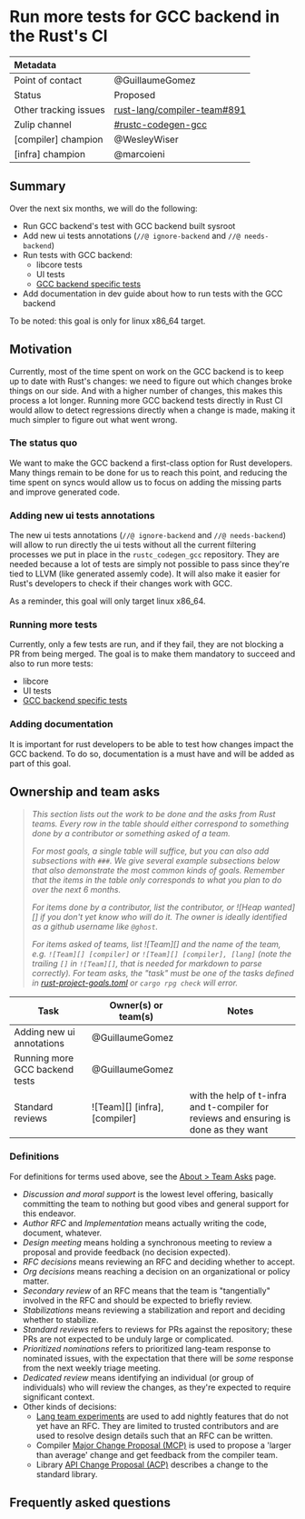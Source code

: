 # Run more tests for GCC backend in the Rust's CI

| Metadata         |                                                |
|:-----------------|------------------------------------------------|
| Point of contact | @GuillaumeGomez                                |
| Status           | Proposed                                       |
| Other tracking issues | [rust-lang/compiler-team#891]             |
| Zulip channel    | [#rustc-codegen-gcc][rustc-codegen-gcc]        |
| [compiler] champion | @WesleyWiser |
| [infra] champion | @marcoieni |

[rustc-codegen-gcc]: https://rust-lang.zulipchat.com/#narrow/channel/386786-rustc-codegen-gcc
[rust-lang/compiler-team#891]: https://github.com/rust-lang/compiler-team/issues/891

## Summary

Over the next six months, we will do the following:

 * Run GCC backend's test with GCC backend built sysroot
 * Add new ui tests annotations (`//@ ignore-backend` and `//@ needs-backend`)
 * Run tests with GCC backend:
   * libcore tests
   * UI tests
   * [GCC backend specific tests][extra tests]
 * Add documentation in dev guide about how to run tests with the GCC backend

To be noted: this goal is only for linux x86_64 target.

## Motivation

Currently, most of the time spent on work on the GCC backend is to keep up to date with Rust's changes: we need to figure out which changes broke things on our side. And with a higher number of changes, this makes this process a lot longer. Running more GCC backend tests directly in Rust CI would allow to detect regressions directly when a change is made, making it much simpler to figure out what went wrong.

### The status quo

We want to make the GCC backend a first-class option for Rust developers. Many things remain to be done for us to reach this point, and reducing the time spent on syncs would allow us to focus on adding the missing parts and improve generated code.

### Adding new ui tests annotations

The new ui tests annotations (`//@ ignore-backend` and `//@ needs-backend`) will allow to run directly the ui tests without all the current filtering processes we put in place in the `rustc_codegen_gcc` repository. They are needed because a lot of tests are simply not possible to pass since they're tied to LLVM (like generated assemly code). It will also make it easier for Rust's developers to check if their changes work with GCC.

As a reminder, this goal will only target linux x86_64.

### Running more tests

Currently, only a few tests are run, and if they fail, they are not blocking a PR from being merged. The goal is to make them mandatory to succeed and also to run more tests:
  * libcore
  * UI tests
  * [GCC backend specific tests][extra tests]

### Adding documentation

It is important for rust developers to be able to test how changes impact the GCC backend. To do so, documentation is a must have and will be added as part of this goal.

## Ownership and team asks

> *This section lists out the work to be done and the asks from Rust teams. Every row in the table should either correspond to something done by a contributor or something asked of a team.*
>
> *For most goals, a single table will suffice, but you can also add subsections with `###`. We give several example subsections below that also demonstrate the most common kinds of goals. Remember that the items in the table only corresponds to what you plan to do over the next 6 months.*
>
> *For items done by a contributor, list the contributor, or ![Heap wanted][] if you don't yet know who will do it. The owner is ideally identified as a github username like `@ghost`.*
>
> *For items asked of teams, list ![Team][] and the name of the team, e.g. `![Team][] [compiler]` or `![Team][] [compiler], [lang]` (note the trailing `[]` in `![Team][]`, that is needed for markdown to parse correctly). For team asks, the "task" must be one of the tasks defined in [rust-project-goals.toml](../rust-project-goals.toml) or `cargo rpg check` will error.*

| Task                          | Owner(s) or team(s) | Notes |
|-------------------------------|---------------------|-------|
| Adding new ui annotations | @GuillaumeGomez | |
| Running more GCC backend tests | @GuillaumeGomez | |
| Standard reviews | ![Team][] [infra], [compiler] | with the help of t-infra and t-compiler for reviews and ensuring is done as they want |

### Definitions

For definitions for terms used above, see the [About > Team Asks](https://rust-lang.github.io/rust-project-goals/about/team_asks.html) page.

* *Discussion and moral support* is the lowest level offering, basically committing the team to nothing but good vibes and general support for this endeavor.
* *Author RFC* and *Implementation* means actually writing the code, document, whatever.
* *Design meeting* means holding a synchronous meeting to review a proposal and provide feedback (no decision expected).
* *RFC decisions* means reviewing an RFC and deciding whether to accept.
* *Org decisions* means reaching a decision on an organizational or policy matter.
* *Secondary review* of an RFC means that the team is "tangentially" involved in the RFC and should be expected to briefly review.
* *Stabilizations* means reviewing a stabilization and report and deciding whether to stabilize.
* *Standard reviews* refers to reviews for PRs against the repository; these PRs are not expected to be unduly large or complicated.
* *Prioritized nominations* refers to prioritized lang-team response to nominated issues, with the expectation that there will be *some* response from the next weekly triage meeting.
* *Dedicated review* means identifying an individual (or group of individuals) who will review the changes, as they're expected to require significant context.
* Other kinds of decisions:
    * [Lang team experiments](https://lang-team.rust-lang.org/how_to/experiment.html) are used to add nightly features that do not yet have an RFC. They are limited to trusted contributors and are used to resolve design details such that an RFC can be written.
    * Compiler [Major Change Proposal (MCP)](https://forge.rust-lang.org/compiler/mcp.html) is used to propose a 'larger than average' change and get feedback from the compiler team.
    * Library [API Change Proposal (ACP)](https://std-dev-guide.rust-lang.org/development/feature-lifecycle.html) describes a change to the standard library.

## Frequently asked questions
[extra tests]: https://github.com/rust-lang/rustc_codegen_gcc/tree/master/tests/run
